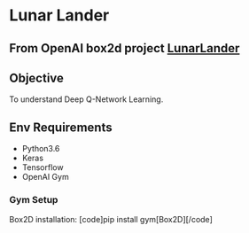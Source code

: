 # Lunar Lander

From OpenAI box2d project [LunarLander](https://gym.openai.com/envs/LunarLander-v2/)
----

## Objective
To understand Deep Q-Network Learning.

## Env Requirements
- Python3.6
- Keras
- Tensorflow
- OpenAI Gym
### Gym Setup
Box2D installation: [code]pip install gym[Box2D][/code]
